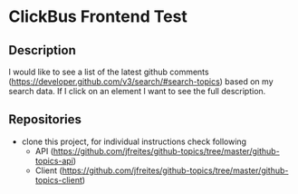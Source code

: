 # ClickBus Frontend Test

##  Description
I would like to see a list of the latest github comments (https://developer.github.com/v3/search/#search-topics) based on my search data.
If I click on an element I want to see the full description.

## Repositories

* clone this project, for individual instructions check following
    * API (https://github.com/jfreites/github-topics/tree/master/github-topics-api)
    * Client (https://github.com/jfreites/github-topics/tree/master/github-topics-client)
